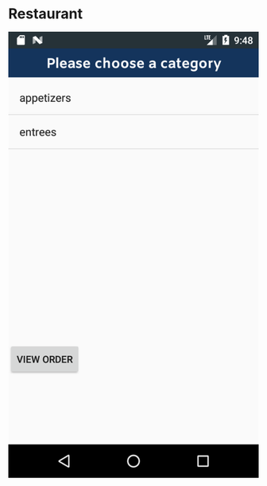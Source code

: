 # Restaurant
![alt text](https://github.com/nathaliejborst/Restaurant/blob/master/app/src/main/res/drawable/screenshot.png)
